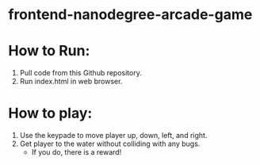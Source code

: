 frontend-nanodegree-arcade-game
===============================

# How to Run:
1. Pull code from this Github repository.
2. Run index.html in web browser.

# How to play:
1. Use the keypade to move player up, down, left, and right.
2. Get player to the water without colliding with any bugs.
    * If you do, there is a reward!